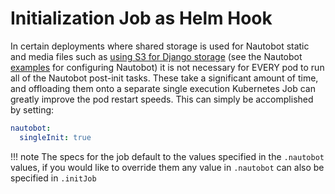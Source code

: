 # Initialization Job as Helm Hook

In certain deployments where shared storage is used for Nautobot static and media files such as [using S3 for Django storage](https://docs.nautobot.com/projects/core/en/stable/user-guides/s3-django-storage) (see the Nautobot [examples](https://github.com/nautobot/nautobot/tree/develop/examples/s3_static_files) for configuring Nautobot) it is not necessary for EVERY pod to run all of the Nautobot post-init tasks.  These take a significant amount of time, and offloading them onto a separate single execution Kubernetes Job can greatly improve the pod restart speeds.  This can simply be accomplished by setting:

```yaml
nautobot:
  singleInit: true
```

!!! note
    The specs for the job default to the values specified in the `.nautobot` values, if you would like to override them any value in `.nautobot` can also be specified in `.initJob`
